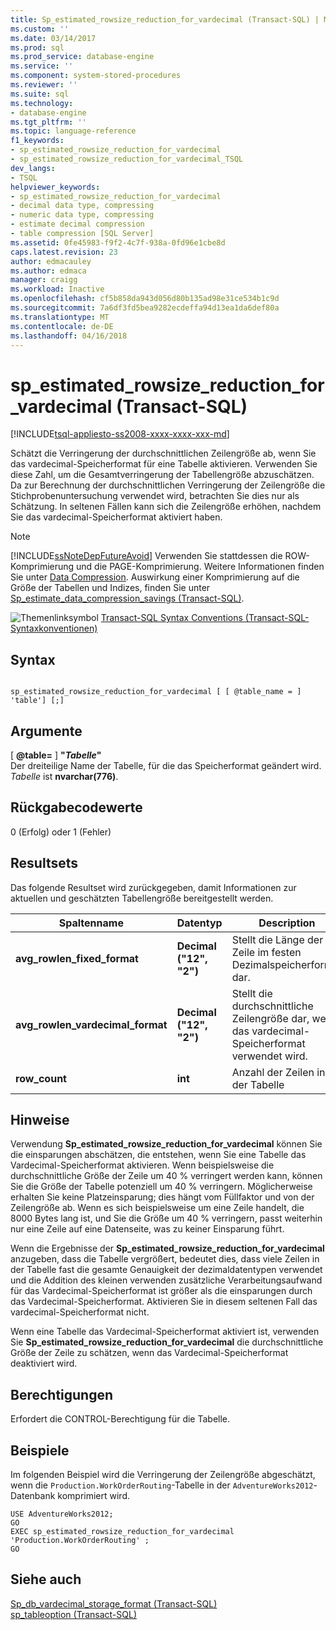 ```yaml
---
title: Sp_estimated_rowsize_reduction_for_vardecimal (Transact-SQL) | Microsoft Docs
ms.custom: ''
ms.date: 03/14/2017
ms.prod: sql
ms.prod_service: database-engine
ms.service: ''
ms.component: system-stored-procedures
ms.reviewer: ''
ms.suite: sql
ms.technology:
- database-engine
ms.tgt_pltfrm: ''
ms.topic: language-reference
f1_keywords:
- sp_estimated_rowsize_reduction_for_vardecimal
- sp_estimated_rowsize_reduction_for_vardecimal_TSQL
dev_langs:
- TSQL
helpviewer_keywords:
- sp_estimated_rowsize_reduction_for_vardecimal
- decimal data type, compressing
- numeric data type, compressing
- estimate decimal compression
- table compression [SQL Server]
ms.assetid: 0fe45983-f9f2-4c7f-938a-0fd96e1cbe8d
caps.latest.revision: 23
author: edmacauley
ms.author: edmaca
manager: craigg
ms.workload: Inactive
ms.openlocfilehash: cf5b858da943d056d80b135ad98e31ce534b1c9d
ms.sourcegitcommit: 7a6df3fd5bea9282ecdeffa94d13ea1da6def80a
ms.translationtype: MT
ms.contentlocale: de-DE
ms.lasthandoff: 04/16/2018
---
```

# <a name="spestimatedrowsizereductionforvardecimal-transact-sql"></a>sp_estimated_rowsize_reduction_for_vardecimal (Transact-SQL)
[!INCLUDE[tsql-appliesto-ss2008-xxxx-xxxx-xxx-md](../../includes/tsql-appliesto-ss2008-xxxx-xxxx-xxx-md.md)]

  Schätzt die Verringerung der durchschnittlichen Zeilengröße ab, wenn Sie das vardecimal-Speicherformat für eine Tabelle aktivieren. Verwenden Sie diese Zahl, um die Gesamtverringerung der Tabellengröße abzuschätzen. Da zur Berechnung der durchschnittlichen Verringerung der Zeilengröße die Stichprobenuntersuchung verwendet wird, betrachten Sie dies nur als Schätzung. In seltenen Fällen kann sich die Zeilengröße erhöhen, nachdem Sie das vardecimal-Speicherformat aktiviert haben.  
  
> [!NOTE]  
>  [!INCLUDE[ssNoteDepFutureAvoid](../../includes/ssnotedepfutureavoid-md.md)] Verwenden Sie stattdessen die ROW-Komprimierung und die PAGE-Komprimierung. Weitere Informationen finden Sie unter [Data Compression](../../relational-databases/data-compression/data-compression.md). Auswirkung einer Komprimierung auf die Größe der Tabellen und Indizes, finden Sie unter [Sp_estimate_data_compression_savings &#40;Transact-SQL&#41;](../../relational-databases/system-stored-procedures/sp-estimate-data-compression-savings-transact-sql.md).  
  
 ![Themenlinksymbol](../../database-engine/configure-windows/media/topic-link.gif "Topic link icon") [Transact-SQL Syntax Conventions (Transact-SQL-Syntaxkonventionen)](../../t-sql/language-elements/transact-sql-syntax-conventions-transact-sql.md)  
  
## <a name="syntax"></a>Syntax  
  
```  
  
sp_estimated_rowsize_reduction_for_vardecimal [ [ @table_name = ] 'table'] [;]  
```  
  
## <a name="arguments"></a>Argumente  
 [  **@table=** ] **"***Tabelle***"**  
 Der dreiteilige Name der Tabelle, für die das Speicherformat geändert wird. *Tabelle* ist **nvarchar(776)**.  
  
## <a name="return-code-values"></a>Rückgabecodewerte  
 0 (Erfolg) oder 1 (Fehler)  
  
## <a name="result-sets"></a>Resultsets  
 Das folgende Resultset wird zurückgegeben, damit Informationen zur aktuellen und geschätzten Tabellengröße bereitgestellt werden.  
  
|Spaltenname|Datentyp|Description|  
|-----------------|---------------|-----------------|  
|**avg_rowlen_fixed_format**|**Decimal ("12", "2")**|Stellt die Länge der Zeile im festen Dezimalspeicherformat dar.|  
|**avg_rowlen_vardecimal_format**|**Decimal ("12", "2")**|Stellt die durchschnittliche Zeilengröße dar, wenn das vardecimal-Speicherformat verwendet wird.|  
|**row_count**|**int**|Anzahl der Zeilen in der Tabelle|  
  
## <a name="remarks"></a>Hinweise  
 Verwendung **Sp_estimated_rowsize_reduction_for_vardecimal** können Sie die einsparungen abschätzen, die entstehen, wenn Sie eine Tabelle das Vardecimal-Speicherformat aktivieren. Wenn beispielsweise die durchschnittliche Größe der Zeile um 40 % verringert werden kann, können Sie die Größe der Tabelle potenziell um 40 % verringern. Möglicherweise erhalten Sie keine Platzeinsparung; dies hängt vom Füllfaktor und von der Zeilengröße ab. Wenn es sich beispielsweise um eine Zeile handelt, die 8000 Bytes lang ist, und Sie die Größe um 40 % verringern, passt weiterhin nur eine Zeile auf eine Datenseite, was zu keiner Einsparung führt.  
  
 Wenn die Ergebnisse der **Sp_estimated_rowsize_reduction_for_vardecimal** anzugeben, dass die Tabelle vergrößert, bedeutet dies, dass viele Zeilen in der Tabelle fast die gesamte Genauigkeit der dezimaldatentypen verwendet und die Addition des kleinen verwenden zusätzliche Verarbeitungsaufwand für das Vardecimal-Speicherformat ist größer als die einsparungen durch das Vardecimal-Speicherformat. Aktivieren Sie in diesem seltenen Fall das vardecimal-Speicherformat nicht.  
  
 Wenn eine Tabelle das Vardecimal-Speicherformat aktiviert ist, verwenden Sie **Sp_estimated_rowsize_reduction_for_vardecimal** die durchschnittliche Größe der Zeile zu schätzen, wenn das Vardecimal-Speicherformat deaktiviert wird.  
  
## <a name="permissions"></a>Berechtigungen  
 Erfordert die CONTROL-Berechtigung für die Tabelle.  
  
## <a name="examples"></a>Beispiele  
 Im folgenden Beispiel wird die Verringerung der Zeilengröße abgeschätzt, wenn die `Production.WorkOrderRouting`-Tabelle in der `AdventureWorks2012`-Datenbank komprimiert wird.  
  
```  
USE AdventureWorks2012;  
GO  
EXEC sp_estimated_rowsize_reduction_for_vardecimal 'Production.WorkOrderRouting' ;  
GO  
```  
  
## <a name="see-also"></a>Siehe auch  
 [Sp_db_vardecimal_storage_format &#40;Transact-SQL&#41;](../../relational-databases/system-stored-procedures/sp-db-vardecimal-storage-format-transact-sql.md)   
 [sp_tableoption &#40;Transact-SQL&#41;](../../relational-databases/system-stored-procedures/sp-tableoption-transact-sql.md)  
  
  
